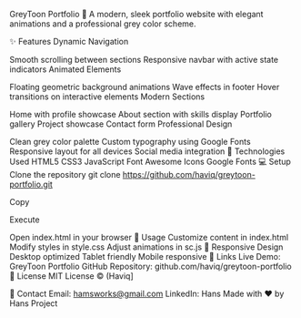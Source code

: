 GreyToon Portfolio 🎨
A modern, sleek portfolio website with elegant animations and a professional grey color scheme.

✨ Features
Dynamic Navigation

Smooth scrolling between sections
Responsive navbar with active state indicators
Animated Elements

Floating geometric background animations
Wave effects in footer
Hover transitions on interactive elements
Modern Sections

Home with profile showcase
About section with skills display
Portfolio gallery
Project showcase
Contact form
Professional Design

Clean grey color palette
Custom typography using Google Fonts
Responsive layout for all devices
Social media integration
🚀 Technologies Used
HTML5
CSS3
JavaScript
Font Awesome Icons
Google Fonts
💻 Setup
Clone the repository
git clone https://github.com/haviq/greytoon-portfolio.git

Copy

Execute

Open index.html in your browser
🎯 Usage
Customize content in index.html
Modify styles in style.css
Adjust animations in sc.js
📱 Responsive Design
Desktop optimized
Tablet friendly
Mobile responsive
🔗 Links
Live Demo: GreyToon Portfolio
GitHub Repository: github.com/haviq/greytoon-portfolio
📄 License
MIT License © (Haviq]

🤝 Contact
Email: hamsworks@gmail.com
LinkedIn: Hans
Made with ❤️ by Hans Project
